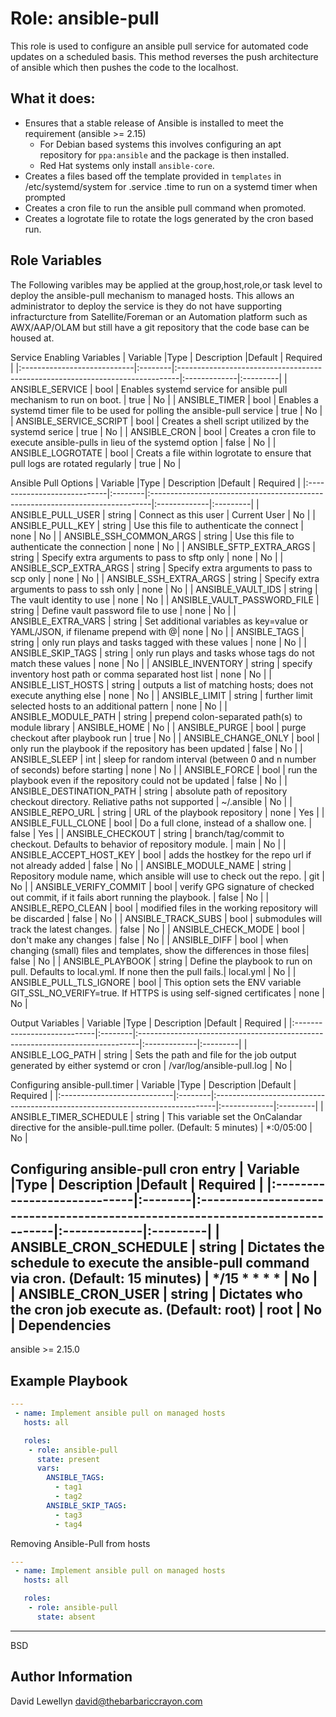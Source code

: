Role: ansible-pull
=========

This role is used to configure an ansible pull service for automated code updates on a scheduled basis. This method reverses the push architecture of ansible which then pushes the code to the localhost.

What it does:
--------------
* Ensures that a stable release of Ansible is installed to meet the requirement (ansible >= 2.15)
  * For Debian based systems this involves configuring an apt repository for ```ppa:ansible``` and the package is then installed.
  * Red Hat systems only install ```ansible-core```.
* Creates a files based off the template provided in ```templates``` in /etc/systemd/system for .service .time to run on a systemd timer when prompted
* Creates a cron file to run the ansible pull command when promoted.
* Creates a logrotate file to rotate the logs generated by the cron based run.

Role Variables
--------------
The Following varibles may be applied at the group,host,role,or task level to deploy the ansible-pull mechanism to managed hosts. This allows an administrator to deploy the service is they do not have supporting infracturcture from Satellite/Foreman or an Automation platform such as AWX/AAP/OLAM but still have a git repository that the code base can be housed at.

Service Enabling Variables
| Variable                    |Type     | Description                                                                   |Default       | Required |
|:----------------------------|:--------|:------------------------------------------------------------------------------|:-------------|:---------|
| ANSIBLE_SERVICE             | bool    | Enables systemd service for ansible pull mechanism to run on boot.            | true         | No       |
| ANSIBLE_TIMER               | bool    | Enables a systemd timer file to be used for polling the ansible-pull service  | true         | No       |
| ANSIBLE_SERVICE_SCRIPT      | bool    | Creates a shell script utilized by the systemd serice                         | true         | No       |
| ANSIBLE_CRON                | bool    | Creates a cron file to execute ansible-pulls in lieu of the systemd option    | false        | No       |
| ANSIBLE_LOGROTATE           | bool    | Creats a file within logrotate to ensure that pull logs are rotated regularly | true         | No       |

Ansible Pull Options
| Variable                    |Type     | Description                                                                   |Default       | Required |
|:----------------------------|:--------|:------------------------------------------------------------------------------|:-------------|:---------|
| ANSIBLE_PULL_USER           | string  | Connect as this user                                                          | Current User | No       |
| ANSIBLE_PULL_KEY            | string  | Use this file to authenticate the connect                                     | none         | No       |
| ANSIBLE_SSH_COMMON_ARGS     | string  | Use this file to authenticate the connection                                  | none         | No       |
| ANSIBLE_SFTP_EXTRA_ARGS     | string  | Specify extra arguments to pass to sftp only                                  | none         | No       |
| ANSIBLE_SCP_EXTRA_ARGS      | string  | Specify extra arguments to pass to scp only                                   | none         | No       |
| ANSIBLE_SSH_EXTRA_ARGS      | string  | Specify extra arguments to pass to ssh only                                   | none         | No       |
| ANSIBLE_VAULT_IDS           | string  | The vault identity to use                                                     | none         | No       |
| ANSIBLE_VAULT_PASSWORD_FILE | string  | Define vault password file to use                                             | none         | No       |
| ANSIBLE_EXTRA_VARS          | string  | Set additional variables as key=value or YAML/JSON, if filename prepend with @| none         | No       |
| ANSIBLE_TAGS                | string  | only run plays and tasks tagged with these values                             | none         | No       |
| ANSIBLE_SKIP_TAGS           | string  | only run plays and tasks whose tags do not match these values                 | none         | No       |
| ANSIBLE_INVENTORY           | string  | specify inventory host path or comma separated host list                      | none         | No       |
| ANSIBLE_LIST_HOSTS          | string  | outputs a list of matching hosts; does not execute anything else              | none         | No       |
| ANSIBLE_LIMIT               | string  | further limit selected hosts to an additional pattern                         | none         | No       |
| ANSIBLE_MODULE_PATH         | string  | prepend colon-separated path(s) to module library                             | ANSIBLE_HOME | No       |
| ANSIBLE_PURGE               | bool    | purge checkout after playbook run                                             | true         | No       |
| ANSIBLE_CHANGE_ONLY         | bool    | only run the playbook if the repository has been updated                      | false        | No       |
| ANSIBLE_SLEEP               | int     | sleep for random interval (between 0 and n number of seconds) before starting | none         | No       |
| ANSIBLE_FORCE               | bool    | run the playbook even if the repository could not be updated                  | false        | No       |
| ANSIBLE_DESTINATION_PATH    | string  | absolute path of repository checkout directory. Reliative paths not supported | ~/.ansible        | No       |
| ANSIBLE_REPO_URL            | string  | URL of the playbook repository                                                | none         | Yes      |
| ANSIBLE_FULL_CLONE          | bool    | Do a full clone, instead of a shallow one.                                    | false        | Yes      |
| ANSIBLE_CHECKOUT            | string  | branch/tag/commit to checkout. Defaults to behavior of repository module.     | main         | No       |
| ANSIBLE_ACCEPT_HOST_KEY     | bool    | adds the hostkey for the repo url if not already added                        | false        | No       |
| ANSIBLE_MODULE_NAME         | string  | Repository module name, which ansible will use to check out the repo.         | git          | No       |
| ANSIBLE_VERIFY_COMMIT       | bool    | verify GPG signature of checked out commit, if it fails abort running the playbook. | false        | No       |
| ANSIBLE_REPO_CLEAN          | bool    | modified files in the working repository will be discarded                    | false        | No       |
| ANSIBLE_TRACK_SUBS          | bool    | submodules will track the latest changes.                                     | false        | No       |
| ANSIBLE_CHECK_MODE          | bool    | don't make any changes                                                        | false        | No       |
| ANSIBLE_DIFF                | bool    | when changing (small) files and templates, show the differences in those files| false        | No       |
| ANSIBLE_PLAYBOOK            | string  | Define the playbook to run on pull. Defaults to local.yml. If none then the pull fails.| local.yml    | No       |
| ANSIBLE_PULL_TLS_IGNORE     | bool    | This option sets the ENV variable GIT_SSL_NO_VERIFY=true. If HTTPS is using self-signed certificates | none         | No       |

Output Variables
| Variable                    |Type     | Description                                                                   |Default       | Required |
|:----------------------------|:--------|:------------------------------------------------------------------------------|:-------------|:---------|
| ANSIBLE_LOG_PATH            | string  | Sets the path and file for the job output generated by either systemd or cron | /var/log/ansible-pull.log | No |

Configuring ansible-pull.timer
| Variable                    |Type     | Description                                                                   |Default       | Required |
|:----------------------------|:--------|:------------------------------------------------------------------------------|:-------------|:---------|
| ANSIBLE_TIMER_SCHEDULE      | string  | This variable set the OnCalandar directive for the ansible-pull.time poller. (Default: 5 minutes) | *:0/05:00    | No  |

Configuring ansible-pull cron entry
| Variable                    |Type     | Description                                                                   |Default       | Required |
|:----------------------------|:--------|:------------------------------------------------------------------------------|:-------------|:---------|
| ANSIBLE_CRON_SCHEDULE       | string  | Dictates the schedule to execute the ansible-pull command via cron. (Default: 15 minutes) | */15 * * * * | No |
| ANSIBLE_CRON_USER           | string  | Dictates who the cron job execute as. (Default: root)                         | root         | No       |
Dependencies
------------
ansible >= 2.15.0


Example Playbook
----------------

```yml
---
 - name: Implement ansible pull on managed hosts
   hosts: all

   roles:
    - role: ansible-pull
      state: present
      vars:
        ANSIBLE_TAGS:
          - tag1
          - tag2
        ANSIBLE_SKIP_TAGS:
          - tag3
          - tag4
```
Removing Ansible-Pull from hosts
```yml
---
 - name: Implement ansible pull on managed hosts
   hosts: all

   roles:
    - role: ansible-pull
      state: absent
```
-------

BSD

Author Information
------------------

David Lewellyn <david@thebarbariccrayon.com>
